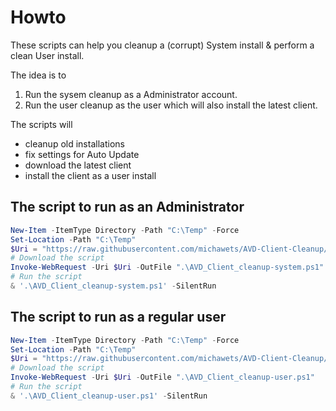 # Howto

These scripts can help you cleanup a (corrupt) System install & perform a clean User install.

The idea is to

1. Run the sysem cleanup as a Administrator account.
2. Run the user cleanup as the user which will also install the latest client.

The scripts will

* cleanup old installations
* fix settings for Auto Update
* download the latest client
* install the client as a user install

## The script to run as an Administrator

```powershell
New-Item -ItemType Directory -Path "C:\Temp" -Force
Set-Location -Path "C:\Temp"
$Uri = "https://raw.githubusercontent.com/michawets/AVD-Client-Cleanup/main/FixClient/AVD_Client_cleanup-system.ps1"
# Download the script
Invoke-WebRequest -Uri $Uri -OutFile ".\AVD_Client_cleanup-system.ps1"
# Run the script
& '.\AVD_Client_cleanup-system.ps1' -SilentRun
```

## The script to run as a regular user

```powershell
New-Item -ItemType Directory -Path "C:\Temp" -Force
Set-Location -Path "C:\Temp"
$Uri = "https://raw.githubusercontent.com/michawets/AVD-Client-Cleanup/main/FixClient/AVD_Client_cleanup-user.ps1"
# Download the script
Invoke-WebRequest -Uri $Uri -OutFile ".\AVD_Client_cleanup-user.ps1"
# Run the script
& '.\AVD_Client_cleanup-user.ps1' -SilentRun
```
